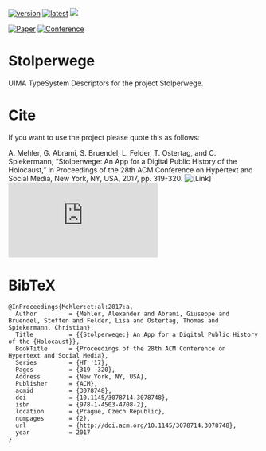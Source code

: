 [![version](https://img.shields.io/github/license/texttechnologylab/Utilities)]()
[![latest](https://img.shields.io/github/v/release/texttechnologylab/Utilities)]()
[![](https://jitpack.io/v/texttechnologylab/Utilities.svg)](https://jitpack.io/#texttechnologylab/Utilities)

[![Paper](http://img.shields.io/badge/paper-ACL--anthology-B31B1B.svg)](https://dl.acm.org/doi/10.1145/3078714.3078748)
[![Conference](https://img.shields.io/badge/conference-ACM_Hypertext_and_Social_Media-red)](https://dl.acm.org/doi/proceedings/10.1145/3078714)


# Stolperwege
UIMA TypeSystem Descriptors for the project Stolperwege.

# Cite
If you want to use the project please quote this as follows:

A. Mehler, G. Abrami, S. Bruendel, L. Felder, T. Ostertag, and C. Spiekermann, “Stolperwege: An App for a Digital Public History of the Holocaust,” in Proceedings of the 28th ACM Conference on Hypertext and Social Media, New York, NY, USA, 2017, pp. 319-320. ![[Link]](https://dl.acm.org/doi/10.1145/3078714.3078748) ![[Poster]](https://www.texttechnologylab.org/wp-content/uploads/2017/07/poster_ht2017.pdf)


# BibTeX
```
@InProceedings{Mehler:et:al:2017:a,
  Author         = {Mehler, Alexander and Abrami, Giuseppe and Bruendel, Steffen and Felder, Lisa and Ostertag, Thomas and Spiekermann, Christian},
  Title          = {{Stolperwege:} An App for a Digital Public History of the {Holocaust}},
  BookTitle      = {Proceedings of the 28th ACM Conference on Hypertext and Social Media},
  Series         = {HT '17},
  Pages          = {319--320},
  Address        = {New York, NY, USA},
  Publisher      = {ACM},
  acmid          = {3078748},
  doi            = {10.1145/3078714.3078748},
  isbn           = {978-1-4503-4708-2},
  location       = {Prague, Czech Republic},
  numpages       = {2},
  url            = {http://doi.acm.org/10.1145/3078714.3078748},
  year           = 2017
}
```
